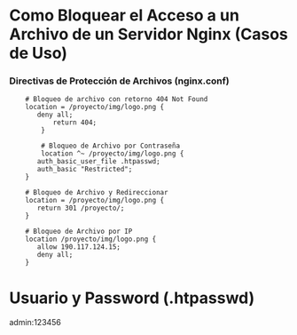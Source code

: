 # Como Bloquear el Acceso a un Archivo de un Servidor Nginx (Casos de Uso)

### Directivas de Protección de Archivos (nginx.conf)

		# Bloqueo de archivo con retorno 404 Not Found
		location = /proyecto/img/logo.png {
		   deny all;
	           return 404;
	        }

	        # Bloqueo de Archivo por Contraseña
	        location ^~ /proyecto/img/logo.png {
		   auth_basic_user_file .htpasswd;
		   auth_basic "Restricted";
		}

		# Bloqueo de Archivo y Redireccionar
		location = /proyecto/img/logo.png {
		   return 301 /proyecto/;
		}

		# Bloqueo de Archivo por IP
		location /proyecto/img/logo.png {
		   allow 190.117.124.15;
		   deny all;
		} 
		
# Usuario y Password (.htpasswd)
admin:123456
